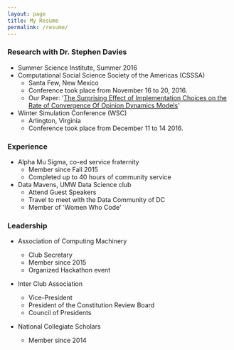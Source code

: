 ```yaml
---
layout: page
title: My Resume
permalink: /resume/
---
```


### Research with Dr. Stephen Davies
 * Summer Science Institute, Summer 2016
 * Computational Social Science Society of the Americas (CSSSA)
    * Santa Few, New Mexico
    * Conference took place from November 16 to 20, 2016.
    * Our Paper: '[The Surprising Effect of Implementation Choices on the Rate of Convergence Of Opinion Dynamics Models](http://cs.umw.edu/~stephen/daviesZontine.pdf)'
 * Winter Simulation Conference (WSC)
    * Arlington, Virginia
    * Conference took place from December 11 to 14 2016.

### Experience
 * Alpha Mu Sigma, co-ed service fraternity
   * Member since Fall 2015
   * Completed up to 40 hours of community service
 * Data Mavens, UMW Data Science club
   * Attend Guest Speakers
   * Travel to meet with the Data Community of DC
   * Member of 'Women Who Code'

### Leadership

* Association of Computing Machinery
  * Club Secretary
  * Member since 2015
  * Organized Hackathon event
  
* Inter Club Association
  * Vice-President
  * President of the Constitution Review Board
  * Council of Presidents
  
* National Collegiate Scholars
  * Member since 2014
